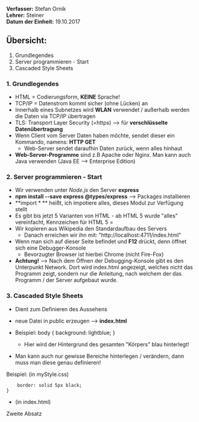 **Verfasser:** Stefan Ornik   
**Lehrer:** Steiner   
**Datum der Einheit:** 19.10.2017
   
## Übersicht: 

1. Grundlegendes
2. Server programmieren - Start
3. Cascaded Style Sheets


### 1. Grundlegendes

-   HTML = Codierungsform, **KEINE** Sprache!
-   TCP/IP = Datenstrom kommt sicher (ohne Lücken) an
-   Innerhalb eines Subnetzes wird **WLAN** verwendet / außerhalb werden die Daten via TCP/IP übertragen
-   TLS: Transport Layer Security (=https) --> für **verschlüsselte Datenübertragung**
-   Wenn Client vom Server Daten haben möchte, sendet dieser ein Kommando, namens: **HTTP GET**
     - Web-Server sendet daraufhin Daten zurück, wenn alles hinhaut
-   **Web-Server-Programme** sind z.B Apache oder Nginx. Man kann auch Java verwenden (Java EE --> Enterprise Edition)

### 2. Server programmieren - Start
-   Wir verwenden unter _Node.js_ den Server **express**
-   **npm install --save express @types/express** --> Packages installieren
-   **import * ** heißt, ich impotiere alles, dieses Modul zur Verfügung stellt
-   Es gibt bis jetzt 5 Varianten von HTML - ab HTML 5 wurde "alles" vereinfacht, Kennzeichen für HTML 5 = **<!DOCTYPE html>**
-   Wir kopieren aus Wikipedia den Standardaufbau des Servers
     - Danach erreichen wir ihn mit: "http://localhost:4711/index.html"
-   Wenn man sich auf dieser Seite befindet und **F12** drückt, denn öffnet sich eine Debugger-Konsole
     - Bevorzugter Browser ist hierbei Chrome (nicht Fire-Fox)
-  **Achtung!** --> Nach dem Öffnen der Debugging-Konsole gibt es den Unterpunkt Network. Dort wird index.html angezeigt, welches nicht das Programm zeigt, sondern nur die Anleitung, nach welchem der das Programm / der Server aufgebaut wurde.

### 3. Cascaded Style Sheets
-  Dient zum Definieren des Aussehens
-  neue Datei in public erzeugen --> **index.html**
-  Beispiel:
   body {
    background: lightblue;
}
    - Hier wird der Hintergrund des gesamten "Körpers" blau hinterlegt!

- Man kann auch nur gewisse Bereiche hinterlegen / verändern, dann muss man diese genau definieren!

Beispiel: (in myStyle.css)
```#absatz2{
    border: solid 5px black;
}
```
- (in index.html)
<p id = "absatz2"> Zweite Absatz </p>
